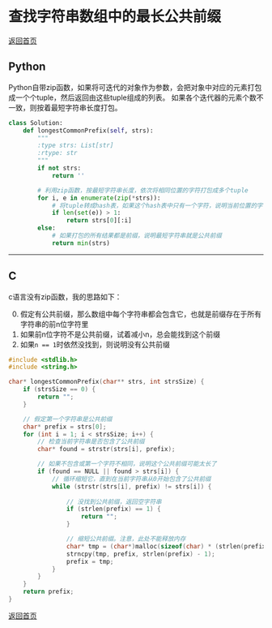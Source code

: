 # 查找字符串数组中的最长公共前缀
[返回首页](../README.md)

## Python
Python自带zip函数，如果将可迭代的对象作为参数，会把对象中对应的元素打包成一个个tuple，然后返回由这些tuple组成的列表。
如果各个迭代器的元素个数不一致，则按着最短字符串长度打包。
```python
class Solution:
    def longestCommonPrefix(self, strs):
        """
        :type strs: List[str]
        :rtype: str
        """
        if not strs:
            return ''

        # 利用zip函数，按最短字符串长度，依次将相同位置的字符打包成多个tuple
        for i, e in enumerate(zip(*strs)):
            # 将tuple转成hash表，如果这个hash表中只有一个字符，说明当前位置的字符是公共前缀，否则就说明公共前缀已结束
            if len(set(e)) > 1:
                return strs[0][:i]
        else:
            # 如果打包的所有结果都是前缀，说明最短字符串就是公共前缀
            return min(strs)
```
---

## C
c语言没有zip函数，我的思路如下：

0. 假定有公共前缀，那么数组中每个字符串都会包含它，也就是前缀存在于所有字符串的前n位字符里
0. 如果前n位字符不是公共前缀，试着减小n，总会能找到这个前缀
0. 如果`n == 1`时依然没找到，则说明没有公共前缀
```c
#include <stdlib.h>
#include <string.h>

char* longestCommonPrefix(char** strs, int strsSize) {
    if (strsSize == 0) {
        return "";
    }

    // 假定第一个字符串是公共前缀
    char* prefix = strs[0];
    for (int i = 1; i < strsSize; i++) {
        // 检查当前字符串是否包含了公共前缀
        char* found = strstr(strs[i], prefix);

        // 如果不包含或第一个字符不相同，说明这个公共前缀可能太长了
        if (found == NULL || found > strs[i]) {
            // 循环缩短它，直到在当前字符串从0开始包含了公共前缀
            while (strstr(strs[i], prefix) != strs[i]) {
                
                // 没找到公共前缀，返回空字符串
                if (strlen(prefix) == 1) {
                    return "";
                }

                // 缩短公共前缀。注意，此处不能释放内存
                char* tmp = (char*)malloc(sizeof(char) * (strlen(prefix) - 1));
                strncpy(tmp, prefix, strlen(prefix) - 1);
                prefix = tmp;
            }
        }
    }
    return prefix;
}
```
[返回首页](../README.md)